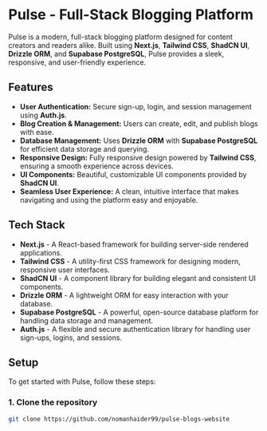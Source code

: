 # Pulse - Full-Stack Blogging Platform

Pulse is a modern, full-stack blogging platform designed for content creators and readers alike. Built using **Next.js**, **Tailwind CSS**, **ShadCN UI**, **Drizzle ORM**, and **Supabase PostgreSQL**, Pulse provides a sleek, responsive, and user-friendly experience.

## Features

- **User Authentication:** Secure sign-up, login, and session management using **Auth.js**.
- **Blog Creation & Management:** Users can create, edit, and publish blogs with ease.
- **Database Management:** Uses **Drizzle ORM** with **Supabase PostgreSQL** for efficient data storage and querying.
- **Responsive Design:** Fully responsive design powered by **Tailwind CSS**, ensuring a smooth experience across devices.
- **UI Components:** Beautiful, customizable UI components provided by **ShadCN UI**.
- **Seamless User Experience:** A clean, intuitive interface that makes navigating and using the platform easy and enjoyable.

## Tech Stack

- **Next.js** - A React-based framework for building server-side rendered applications.
- **Tailwind CSS** - A utility-first CSS framework for designing modern, responsive user interfaces.
- **ShadCN UI** - A component library for building elegant and consistent UI components.
- **Drizzle ORM** - A lightweight ORM for easy interaction with your database.
- **Supabase PostgreSQL** - A powerful, open-source database platform for handling data storage and management.
- **Auth.js** - A flexible and secure authentication library for handling user sign-ups, logins, and sessions.

## Setup

To get started with Pulse, follow these steps:

### 1. Clone the repository

```bash
git clone https://github.com/nomanhaider99/pulse-blogs-website
